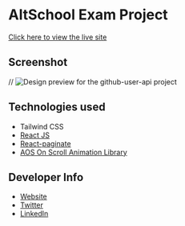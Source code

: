 # AltSchool Exam Project
[Click here to view the live site](http://github-user-api-project.vercel.app/)

## Screenshot

// ![Design preview for the github-user-api project](./src/assets/Project-screenshot.png)

## Technologies used

- Tailwind CSS
- [React JS](https://reactjs.org/)
- [React-paginate]()
- [AOS On Scroll Animation Library](https://michalsnik.github.io/aos/)

## Developer Info

- [Website](https://codexjay.vercel.app)
- [Twitter](https://twitter.com/Chibuike035)
- [LinkedIn](https://www.linkedin.com/in/chibuike-ukandu-8385401b0/)
